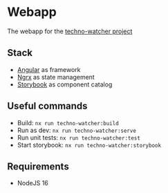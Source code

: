 # Webapp

The webapp for the [techno-watcher project](https://github.com/JulienMichelFr/techno-watcher)

## Stack

- [Angular](https://angular.io) as framework
- [Ngrx](https://ngrx.io/) as state management
- [Storybook](https://storybook.js.org/) as component catalog

## Useful commands

- Build: `nx run techno-watcher:build`
- Run as dev: `nx run techno-watcher:serve`
- Run unit tests: `nx run techno-watcher:test`
- Start storybook: `nx run techno-watcher:storybook`

## Requirements

- NodeJS 16
